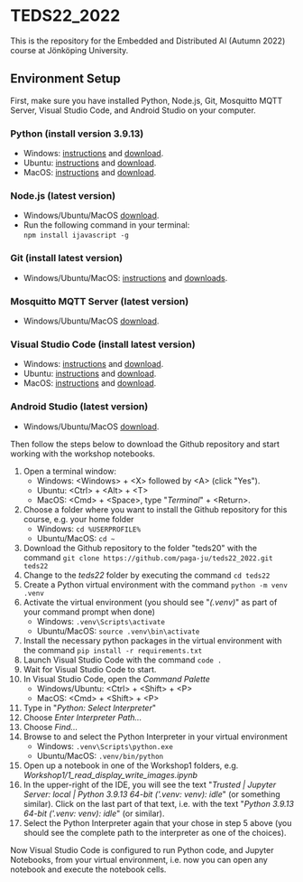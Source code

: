 # TEDS22_2022
This is the repository for the Embedded and Distributed AI (Autumn 2022) course at Jönköping University.

## Environment Setup

First, make sure you have installed Python, Node.js, Git, Mosquitto MQTT Server, Visual Studio Code, and Android Studio on your computer.

### Python (install version 3.9.13)
- Windows: [instructions](https://docs.python.org/3/using/windows.html) and [download](https://www.python.org/downloads/windows).
- Ubuntu: [instructions](https://docs.python.org/3/using/unix.html) and [download](https://www.python.org/downloads/source).
- MacOS: [instructions](https://docs.python.org/3/using/mac.html) and [download](https://www.python.org/downloads/mac-osx).
### Node.js (latest version)
- Windows/Ubuntu/MacOS [download](https://nodejs.org/en/download).
- Run the following command in your terminal:  
`npm install ijavascript -g`
### Git (install latest version)
- Windows/Ubuntu/MacOS: [instructions](https://git-scm.com/book/en/v2/Getting-Started-Installing-Git) and [downloads](https://git-scm.com/downloads).
### Mosquitto MQTT Server (latest version)
- Windows/Ubuntu/MacOS [download](https://mosquitto.org/download).
### Visual Studio Code (install latest version)
- Windows: [instructions](https://code.visualstudio.com/docs/setup/windows) and [download](https://code.visualstudio.com/download).
- Ubuntu: [instructions](https://code.visualstudio.com/docs/setup/linux) and [download](https://code.visualstudio.com/download).
- MacOS: [instructions](https://code.visualstudio.com/docs/setup/mac) and [download](https://code.visualstudio.com/download).
### Android Studio (latest version)
- Windows/Ubuntu/MacOS [download](https://developer.android.com/studio).

Then follow the steps below to download the Github repository and start working with the workshop notebooks.

1. Open a terminal window:
   - Windows: \<Windows\> + \<X\> followed by \<A\> (click "Yes").
   - Ubuntu: \<Ctrl\> + \<Alt\> + \<T\>
   - MacOS: \<Cmd\> + \<Space\>, type "*Terminal*" + \<Return\>.
2. Choose a folder where you want to install the Github repository for this course, e.g. your home folder
   - Windows: `cd %USERPROFILE%`
   - Ubuntu/MacOS: `cd ~`
3. Download the Github repository to the folder "teds20" with the command `git clone https://github.com/paga-ju/teds22_2022.git teds22`
4. Change to the *teds22* folder by executing the command `cd teds22`
5. Create a Python virtual environment with the command `python -m venv .venv`
6. Activate the virtual environment (you should see "*(.venv)*" as part of your command prompt when done)
   - Windows: `.venv\Scripts\activate`
   - Ubuntu/MacOS: `source .venv\bin\activate`
7. Install the necessary python packages in the virtual environment with the command `pip install -r requirements.txt`
8. Launch Visual Studio Code with the command `code .`
9. Wait for Visual Studio Code to start.
10. In Visual Studio Code, open the *Command Palette*
    - Windows/Ubuntu: \<Ctrl\> + \<Shift\> + \<P\>
    - MacOS: \<Cmd\> + \<Shift\> + \<P\>
11. Type in "*Python: Select Interpreter*"
12. Choose *Enter Interpreter Path...*
13. Choose *Find...*
14. Browse to and select the Python Interpreter in your virtual environment
    - Windows: `.venv\Scripts\python.exe`
    - Ubuntu/MacOS: `.venv/bin/python`
15. Open up a notebook in one of the Workshop1 folders, e.g. *Workshop1/1_read_display_write_images.ipynb*
16. In the upper-right of the IDE, you will see the text "*Trusted | Jupyter Server: local | Python 3.9.13 64-bit ('.venv: venv): idle*" (or something similar). Click on the last part of that text, i.e. with the text "*Python 3.9.13 64-bit ('.venv: venv): idle*" (or similar).
17. Select the Python Interpreter again that your chose in step 5 above (you should see the complete path to the interpreter as one of the choices).

Now Visual Studio Code is configured to run Python code, and Jupyter Notebooks, from your virtual environment, i.e. now you can open any notebook and execute the notebook cells.